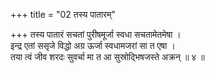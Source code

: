 +++
title = "02 तस्य पातारम्"

+++
तस्य पातारं सचतां पुरीषमूर्जा स्वधा सचतामेतमेषा ।  
इन्द्र एतां ससृजे विद्धो अग्र ऊर्जा स्वधामजरां सा त एषा ।  
तया त्वं जीव शरदः सुवर्चा मा त आ सुस्रोद्भिषजस्ते अक्रन् ॥ ४ ॥